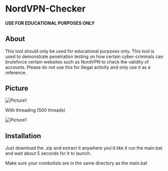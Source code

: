 # NordVPN-Checker
#### USE FOR EDUCATIONAL PURPOSES ONLY

## About
This tool should only be used for educational purposes only. This tool is used to demonstrate penetration testing on how certain cyber-criminals can bruteforce certain websites such as NordVPN to check the validity of accounts. Please do not use this for illegal activity and only use it as a reference.

## Picture
![Picture1](https://i.ibb.co/Cv0bCnv/Screenshot-97.png)

With threading (500 threads) 

![Picture1](https://i.ibb.co/WtySJkP/Screenshot-34.png)

## Installation

Just download the .zip and extract it anywhere you'd like it
run the main.bat and wait about 5 seconds for it to launch.

Make sure your combolists are in the same directory as the
main.bat

